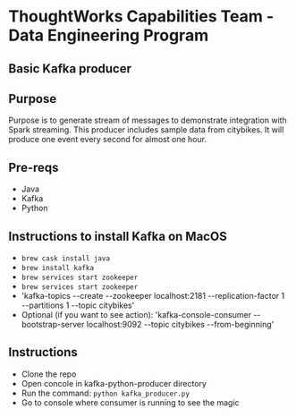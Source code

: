 # ThoughtWorks Capabilities Team - Data Engineering Program
## Basic Kafka producer

## Purpose
Purpose is to generate stream of messages to demonstrate integration with Spark streaming.
This producer includes sample data from citybikes. It will produce one event every second for almost one hour.

## Pre-reqs
* Java
* Kafka
* Python

## Instructions to install Kafka on MacOS
* `brew cask install java`
* `brew install kafka`
* `brew services start zookeeper`
* `brew services start zookeeper`
* 'kafka-topics --create --zookeeper localhost:2181 --replication-factor 1 --partitions 1 --topic citybikes'
* Optional (if you want to see action): 'kafka-console-consumer --bootstrap-server localhost:9092 --topic citybikes --from-beginning'

## Instructions
* Clone the repo
* Open concole in kafka-python-producer directory
* Run the command: `python kafka_producer.py`
* Go to console where consumer is running to see the magic
